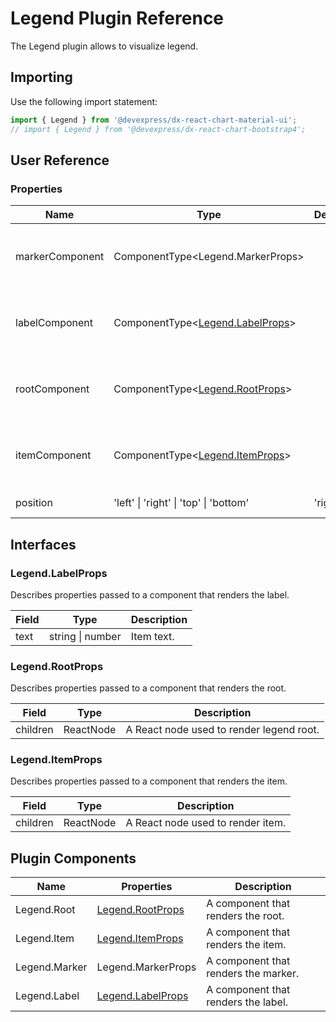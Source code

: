 # Legend Plugin Reference

The Legend plugin allows to visualize legend.

## Importing

Use the following import statement:

```js
import { Legend } from '@devexpress/dx-react-chart-material-ui';
// import { Legend } from '@devexpress/dx-react-chart-bootstrap4';
```
## User Reference

### Properties

Name | Type | Default | Description
-----|------|---------|------------
markerComponent | ComponentType&lt;Legend.MarkerProps&gt; | | A component that renders the marker.
labelComponent | ComponentType&lt;[Legend.LabelProps](#legendlabelprops)&gt; | | A component that renders the label.
rootComponent | ComponentType&lt;[Legend.RootProps](#legendrootprops)&gt; | | A component that renders the root.
itemComponent | ComponentType&lt;[Legend.ItemProps](#legenditemprops)&gt; | | A component that renders the item.
position | 'left' &#124; 'right' &#124; 'top' &#124; 'bottom' | 'right' | Legend position.

## Interfaces

### Legend.LabelProps

Describes properties passed to a component that renders the label.

Field | Type | Description
------|------|------------
text | string &#124; number | Item text.

### Legend.RootProps

Describes properties passed to a component that renders the root.

Field | Type | Description
------|------|------------
children | ReactNode | A React node used to render legend root.

### Legend.ItemProps

Describes properties passed to a component that renders the item.

Field | Type | Description
------|------|------------
children | ReactNode | A React node used to render item.

## Plugin Components

Name | Properties | Description
-----|------------|------------
Legend.Root | [Legend.RootProps](#legendrootprops) | A component that renders the root.
Legend.Item | [Legend.ItemProps](#legenditemprops) | A component that renders the item.
Legend.Marker | Legend.MarkerProps | A component that renders the marker.
Legend.Label | [Legend.LabelProps](#legendlabelprops) | A component that renders the label.

